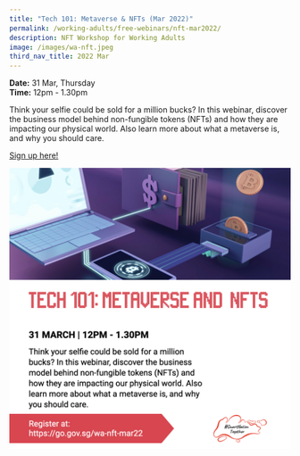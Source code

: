 ```yaml
---
title: "Tech 101: Metaverse & NFTs (Mar 2022)"
permalink: /working-adults/free-webinars/nft-mar2022/
description: NFT Workshop for Working Adults
image: /images/wa-nft.jpeg
third_nav_title: 2022 Mar
---
```



**Date:** 31 Mar, Thursday
<br> **Time:** 12pm - 1.30pm

Think your selfie could be sold for a million bucks? In this webinar, discover the business model behind non-fungible tokens (NFTs) and how they are impacting our physical world. Also learn more about what a metaverse is, and why you should care.

[Sign up here! ](https://go.gov.sg/wa-nft-mar22)

![NFT Workshop for Working Adults](/images/WA-NFT.jpeg)